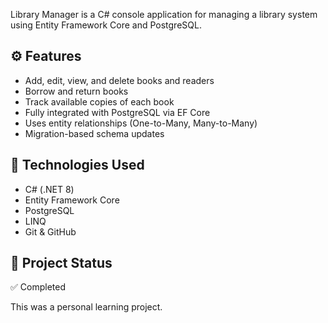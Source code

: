 Library Manager is a C# console application for managing a library system using Entity Framework Core and PostgreSQL.

⚙️ **Features**
---
- Add, edit, view, and delete books and readers  
- Borrow and return books  
- Track available copies of each book  
- Fully integrated with PostgreSQL via EF Core  
- Uses entity relationships (One-to-Many, Many-to-Many)  
- Migration-based schema updates  

🧰 **Technologies Used**
---
- C# (.NET 8)  
- Entity Framework Core  
- PostgreSQL  
- LINQ  
- Git & GitHub  

📌 **Project Status**
---
✅ Completed  

This was a personal learning project.

